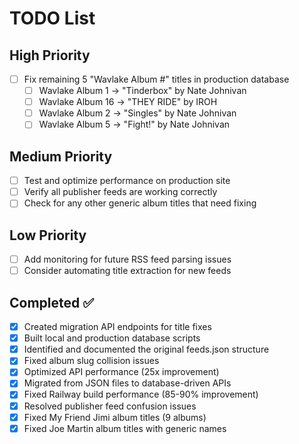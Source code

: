 # TODO List

## High Priority
- [ ] Fix remaining 5 "Wavlake Album #" titles in production database
  - [ ] Wavlake Album 1 → "Tinderbox" by Nate Johnivan
  - [ ] Wavlake Album 16 → "THEY RIDE" by IROH
  - [ ] Wavlake Album 2 → "Singles" by Nate Johnivan
  - [ ] Wavlake Album 5 → "Fight!" by Nate Johnivan

## Medium Priority
- [ ] Test and optimize performance on production site
- [ ] Verify all publisher feeds are working correctly
- [ ] Check for any other generic album titles that need fixing

## Low Priority
- [ ] Add monitoring for future RSS feed parsing issues
- [ ] Consider automating title extraction for new feeds

## Completed ✅
- [x] Created migration API endpoints for title fixes
- [x] Built local and production database scripts
- [x] Identified and documented the original feeds.json structure
- [x] Fixed album slug collision issues
- [x] Optimized API performance (25x improvement)
- [x] Migrated from JSON files to database-driven APIs
- [x] Fixed Railway build performance (85-90% improvement)
- [x] Resolved publisher feed confusion issues
- [x] Fixed My Friend Jimi album titles (9 albums)
- [x] Fixed Joe Martin album titles with generic names